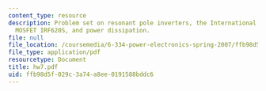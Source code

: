 ```yaml
---
content_type: resource
description: Problem set on resonant pole inverters, the International Rectifier power
  MOSFET IRF620S, and power dissipation.
file: null
file_location: /coursemedia/6-334-power-electronics-spring-2007/ffb98d5f029c3a74a8ee0191588bddc6_hw7.pdf
file_type: application/pdf
resourcetype: Document
title: hw7.pdf
uid: ffb98d5f-029c-3a74-a8ee-0191588bddc6
---
```

